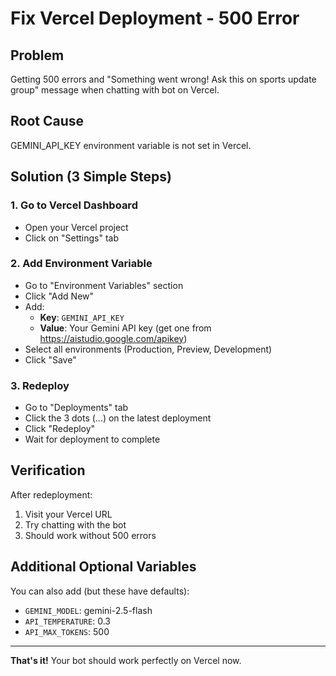 # Fix Vercel Deployment - 500 Error

## Problem
Getting 500 errors and "Something went wrong! Ask this on sports update group" message when chatting with bot on Vercel.

## Root Cause
GEMINI_API_KEY environment variable is not set in Vercel.

## Solution (3 Simple Steps)

### 1. Go to Vercel Dashboard
- Open your Vercel project
- Click on "Settings" tab

### 2. Add Environment Variable
- Go to "Environment Variables" section
- Click "Add New"
- Add:
  - **Key**: `GEMINI_API_KEY`
  - **Value**: Your Gemini API key (get one from https://aistudio.google.com/apikey)
- Select all environments (Production, Preview, Development)
- Click "Save"

### 3. Redeploy
- Go to "Deployments" tab
- Click the 3 dots (...) on the latest deployment
- Click "Redeploy"
- Wait for deployment to complete

## Verification
After redeployment:
1. Visit your Vercel URL
2. Try chatting with the bot
3. Should work without 500 errors

## Additional Optional Variables
You can also add (but these have defaults):
- `GEMINI_MODEL`: gemini-2.5-flash
- `API_TEMPERATURE`: 0.3
- `API_MAX_TOKENS`: 500

---

**That's it!** Your bot should work perfectly on Vercel now.
